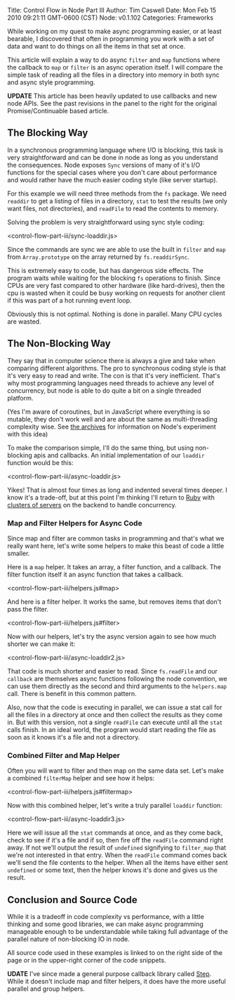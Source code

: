 Title: Control Flow in Node Part III
Author: Tim Caswell
Date: Mon Feb 15 2010 09:21:11 GMT-0600 (CST)
Node: v0.1.102
Categories: Frameworks


While working on my quest to make async programming easier, or at least bearable, I discovered that often in programming you work with a set of data and want to do things on all the items in that set at once.

This article will explain a way to do async `filter` and `map` functions where the callback to `map` or `filter` is an async operation itself.  I will compare the simple task of reading all the files in a directory into memory in both sync and async style programming.

**UPDATE** This article has been heavily updated to use callbacks and new node APIs.  See the past revisions in the panel to the right for the original Promise/Continuable based article.

## The Blocking Way

In a synchronous programming language where I/O is blocking, this task is very straightforward and can be done in node as long as you understand the consequences.  Node exposes `Sync` versions of many of it's I/O functions for the special cases where you don't care about performance and would rather have the much easier coding style (like server startup).

For this example we will need three methods from the `fs` package.  We need `readdir` to get a listing of files in a directory, `stat` to test the results (we only want files, not directories), and `readFile` to read the contents to memory.

Solving the problem is very straightforward using sync style coding:

<control-flow-part-iii/sync-loaddir.js>

Since the commands are sync we are able to use the built in `filter` and `map` from `Array.prototype` on the array returned by `fs.readdirSync`.

This is extremely easy to code, but has dangerous side effects.  The program waits while waiting for the blocking `fs` operations to finish.  Since CPUs are very fast compared to other hardware (like hard-drives), then the cpu is wasted when it could be busy working on requests for another client if this was part of a hot running event loop.

Obviously this is not optimal.  Nothing is done in parallel.  Many CPU cycles are wasted.

## The Non-Blocking Way

They say that in computer science there is always a give and take when comparing different algorithms.  The pro to synchronous coding style is that it's very easy to read and write.  The con is that it's very inefficient.  That's why most programming languages need threads to achieve any level of concurrency, but node is able to do quite a bit on a single threaded platform.

(Yes I'm aware of coroutines, but in JavaScript where everything is so mutable, they don't work well and are about the same as multi-threading complexity wise. See [the archives] for information on Node's experiment with this idea)

To make the comparison simple, I'll do the same thing, but using non-blocking apis and callbacks. An initial implementation of our `loaddir` function would be this:

<control-flow-part-iii/async-loaddir.js>

Yikes! That is almost four times as long and indented several times deeper.  I know it's a trade-off, but at this point I'm thinking I'll return to [Ruby][] with [clusters of servers][] on the backend to handle concurrency.

### Map and Filter Helpers for Async Code

Since map and filter are common tasks in programming and that's what we really want here, let's write some helpers to make this beast of code a little smaller.

Here is a `map` helper. It takes an array, a filter function, and a callback.  The filter function itself it an async function that takes a callback.

<control-flow-part-iii/helpers.js#map>

And here is a filter helper.  It works the same, but removes items that don't pass the filter.

<control-flow-part-iii/helpers.js#filter>

Now with our helpers, let's try the async version again to see how much shorter we can make it:

<control-flow-part-iii/async-loaddir2.js>

That code is much shorter and easier to read.  Since `fs.readFile` and our `callback` are themselves async functions following the node convention, we can use them directly as the second and third arguments to the `helpers.map` call.  There is benefit in this common pattern.

Also, now that the code is executing in parallel, we can issue a stat call for all the files in a directory at once and then collect the results as they come in.  But with this version, not a single `readFile` can execute until all the `stat` calls finish.  In an ideal world, the program would start reading the file as soon as it knows it's a file and not a directory.

### Combined Filter and Map Helper

Often you will want to filter and then map on the same data set.  Let's make a combined `filterMap` helper and see how it helps:

<control-flow-part-iii/helpers.js#filtermap>

Now with this combined helper, let's write a truly parallel `loaddir` function:

<control-flow-part-iii/async-loaddir3.js>

Here we will issue all the `stat` commands at once, and as they come back, check to see if it's a file and if so, then fire off the `readFile` command right away.  If not we'll output the result of `undefined` signifying to `filter_map` that we're not interested in that entry.  When the `readFile` command comes back we'll send the file contents to the helper.  When all the items have either sent `undefined` or some text, then the helper knows it's done and gives us the result.

## Conclusion and Source Code

While it is a tradeoff in code complexity vs performance, with a little thinking and some good libraries, we can make async programming manageable enough to be understandable while taking full advantage of the parallel nature of non-blocking IO in node.

All source code used in these examples is linked to on the right side of the page or in the upper-right corner of the code snippets.

**UDATE** I've since made a general purpose callback library called [Step].  While it doesn't include map and filter helpers, it does have the more useful parallel and group helpers.

[Ruby]: http://www.ruby-lang.org/
[clusters of servers]: http://unicorn.bogomips.org/
[the archives]: http://groups.google.com/group/nodejs/search?group=nodejs&q=wait
[Step]: /step-of-conductor